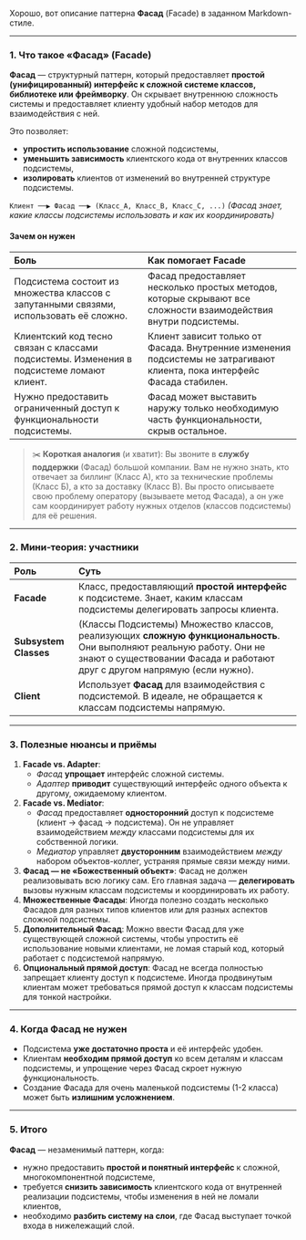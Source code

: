 Хорошо, вот описание паттерна **Фасад** (Facade) в заданном Markdown-стиле.

---

### 1. Что такое «Фасад» (Facade)

**Фасад** — структурный паттерн, который предоставляет **простой (унифицированный) интерфейс к сложной системе классов, библиотеке или фреймворку**. Он скрывает внутреннюю сложность системы и предоставляет клиенту удобный набор методов для взаимодействия с ней.

Это позволяет:

*   **упростить использование** сложной подсистемы,
*   **уменьшить зависимость** клиентского кода от внутренних классов подсистемы,
*   **изолировать** клиентов от изменений во внутренней структуре подсистемы.

`Клиент ──▶ Фасад ──▶ (Класс_A, Класс_B, Класс_C, ...)`
*(Фасад знает, какие классы подсистемы использовать и как их координировать)*

#### Зачем он нужен

| Боль                                                                                 | Как помогает Facade                                                                                                 |
| :----------------------------------------------------------------------------------- | :------------------------------------------------------------------------------------------------------------------ |
| Подсистема состоит из множества классов с запутанными связями, использовать её сложно. | Фасад предоставляет несколько простых методов, которые скрывают все сложности взаимодействия внутри подсистемы.      |
| Клиентский код тесно связан с классами подсистемы. Изменения в подсистеме ломают клиент. | Клиент зависит только от Фасада. Внутренние изменения подсистемы не затрагивают клиента, пока интерфейс Фасада стабилен. |
| Нужно предоставить ограниченный доступ к функциональности подсистемы.                | Фасад может выставить наружу только необходимую часть функциональности, скрыв остальное.                           |

> ✂️ **Короткая аналогия** (и хватит): Вы звоните в **службу поддержки** (Фасад) большой компании. Вам не нужно знать, кто отвечает за биллинг (Класс А), кто за технические проблемы (Класс Б), а кто за доставку (Класс В). Вы просто описываете свою проблему оператору (вызываете метод Фасада), а он уже сам координирует работу нужных отделов (классов подсистемы) для её решения.

---

### 2. Мини‑теория: участники

| Роль               | Суть                                                                                                                                |
| :----------------- | :---------------------------------------------------------------------------------------------------------------------------------- |
| **Facade**         | Класс, предоставляющий **простой интерфейс** к подсистеме. Знает, каким классам подсистемы делегировать запросы клиента.               |
| **Subsystem Classes** | (Классы Подсистемы) Множество классов, реализующих **сложную функциональность**. Они выполняют реальную работу. Они не знают о существовании Фасада и работают друг с другом напрямую (если нужно). |
| **Client**         | Использует **Фасад** для взаимодействия с подсистемой. В идеале, не обращается к классам подсистемы напрямую.                            |

---

### 3. Полезные нюансы и приёмы

1.  **Facade vs. Adapter**:
    *   _Фасад_ **упрощает** интерфейс сложной системы.
    *   _Адаптер_ **приводит** существующий интерфейс одного объекта к другому, ожидаемому клиентом.
2.  **Facade vs. Mediator**:
    *   _Фасад_ предоставляет **односторонний** доступ к подсистеме (клиент -> фасад -> подсистема). Он не управляет взаимодействием *между* классами подсистемы для их собственной логики.
    *   _Медиатор_ управляет **двусторонним** взаимодействием *между* набором объектов-коллег, устраняя прямые связи между ними.
3.  **Фасад — не «Божественный объект»**: Фасад не должен реализовывать всю логику сам. Его главная задача — **делегировать** вызовы нужным классам подсистемы и координировать их работу.
4.  **Множественные Фасады**: Иногда полезно создать несколько Фасадов для разных типов клиентов или для разных аспектов сложной подсистемы.
5.  **Дополнительный Фасад**: Можно ввести Фасад для уже существующей сложной системы, чтобы упростить её использование новыми клиентами, не ломая старый код, который работает с подсистемой напрямую.
6.  **Опциональный прямой доступ**: Фасад не всегда полностью запрещает клиенту доступ к подсистеме. Иногда продвинутым клиентам может требоваться прямой доступ к классам подсистемы для тонкой настройки.

---

### 4. Когда Фасад не нужен

*   Подсистема **уже достаточно проста** и её интерфейс удобен.
*   Клиентам **необходим прямой доступ** ко всем деталям и классам подсистемы, и упрощение через Фасад скроет нужную функциональность.
*   Создание Фасада для очень маленькой подсистемы (1-2 класса) может быть **излишним усложнением**.

---

### 5. Итого

**Фасад** — незаменимый паттерн, когда:

*   нужно предоставить **простой и понятный интерфейс** к сложной, многокомпонентной подсистеме,
*   требуется **снизить зависимость** клиентского кода от внутренней реализации подсистемы, чтобы изменения в ней не ломали клиентов,
*   необходимо **разбить систему на слои**, где Фасад выступает точкой входа в нижележащий слой.